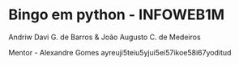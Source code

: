 # Bingo em python - INFOWEB1M
Andriw Davi G. de Barros & João Augusto C. de Medeiros

Mentor - Alexandre Gomes
ayreuji5teiu5yjui5ei57ikoe58i67yoditud